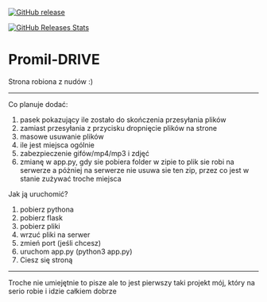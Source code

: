 [![GitHub release](https://img.shields.io/github/v/tag/Promileczek/Promil-DRIVE.svg?label=release&sort=semver)](https://github.com/Promileczek/Promil-DRIVE/releases)

[![GitHub Releases Stats](
https://img.shields.io/github/downloads/Promileczek/Promil-DRIVE/total.svg?logo=github)](https://somsubhra.github.io/github-release-stats/?username=Promileczek&repository=Promil-DRIVE&page=1&per_page=5)

# Promil-DRIVE
Strona robiona z nudów :)
_____________________________
Co planuje dodać:
1. pasek pokazujący ile zostało do skończenia przesyłania plików
2. zamiast przesyłania z przycisku dropnięcie plików na strone
3. masowe usuwanie plików
4. ile jest miejsca ogólnie
5. zabezpieczenie gifów/mp4/mp3 i zdjęć
6. zmianę w app.py, gdy sie pobiera folder w zipie to plik sie robi na serwerze a póżniej na serwerze nie usuwa sie ten zip, przez co jest w stanie zużywać troche miejsca


Jak ją uruchomić?

1. pobierz pythona
2. pobierz flask
3. pobierz pliki
4. wrzuć pliki na serwer
5. zmień port (jeśli chcesz)
6. uruchom app.py (python3 app.py)
7. Ciesz się stroną

______________________________

Troche nie umiejętnie to pisze ale to jest pierwszy taki projekt mój, który na serio robie i idzie całkiem dobrze
